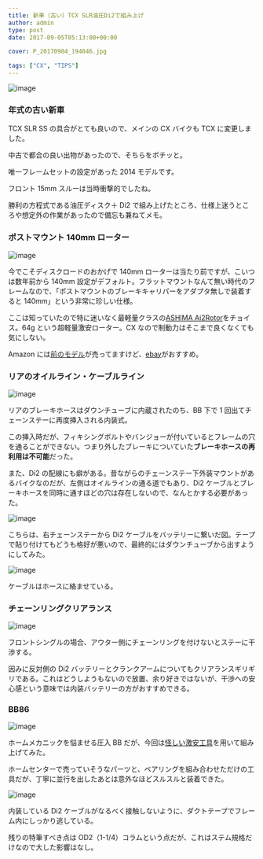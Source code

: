 ```yaml
---
title: 新車（古い）TCX SLR油圧Di2で組み上げ
author: admin
type: post
date: 2017-09-05T05:13:00+00:00

cover: P_20170904_194046.jpg

tags: ["CX", "TIPS"]
---
```


![image](./P_20170904_194046.jpg)

### 年式の古い新車

TCX SLR SS の具合がとても良いので、メインの CX バイクも TCX に変更しました。

中古で都合の良い出物があったので、そちらをポチッと。

唯一フレームセットの設定があった 2014 モデルです。

フロント 15mm スルーは当時衝撃的でしたね。

勝利の方程式である油圧ディスク＋ Di2 で組み上げたところ、仕様上迷うところや想定外の作業があったので備忘も兼ねてメモ。

### ポストマウント 140mm ローター

![image](./DSC_7785.jpg)

今でこそディスクロードのおかげで 140mm ローターは当たり前ですが、こいつは数年前から 140mm 設定がデフォルト。フラットマウントなんて無い時代のフレームなので、「ポストマウントのブレーキキャリパーをアダプタ無しで装着すると 140mm」という非常に珍しい仕様。

ここは知っていたので特に迷いなく最軽量クラスの[ASHIMA Ai2Rotor][1]をチョイス。64g という超軽量激安ローター。CX なので制動力はそこまで良くなくても気にしない。

Amazon には<a href="http://amzn.to/2eHadCZ" target="_blank" rel="noopener">前のモデル</a>が売ってますけど、[ebay][1]がおすすめ。

### リアのオイルライン・ケーブルライン

![image](./DSC_7857.jpg)

リアのブレーキホースはダウンチューブに内蔵されたのち、BB 下で 1 回出てチェーンステーに再度挿入される内装式。

この挿入時だが、フィキシングボルトやバンジョーが付いているとフレームの穴を通ることができない。つまり外したブレーキについていた**ブレーキホースの再利用は不可能**だった。

また、Di2 の配線にも癖がある。昔ながらのチェーンステー下外装マウントがあるバイクなのだが、左側はオイルラインの通る道でもあり、Di2 ケーブルとブレーキホースを同時に通すほどの穴は存在しないので、なんとかする必要があった。

![image](./DSC_7858.jpg)

こちらは、右チェーンステーから Di2 ケーブルをバッテリーに繋いだ図。テープで貼り付けてもどうも格好が悪いので、最終的にはダウンチューブから出すようにしてみた。

![image](./P_20170904_192021.jpg)

ケーブルはホースに絡ませている。

### チェーンリングクリアランス

![image](./P_20170904_184647.jpg)

フロントシングルの場合、アウター側にチェーンリングを付けないとステーに干渉する。

因みに反対側の Di2 バッテリーとクランクアームについてもクリアランスギリギリである。これはどうしようもないので放置、余り好きではないが、干渉への安心感という意味では内装バッテリーの方がおすすめできる。

### BB86

![image](./P_20170904_184136.jpg)

ホームメカニックを悩ませる圧入 BB だが、今回は<a href="http://amzn.to/2vIiT38" target="_blank" rel="noopener">怪しい激安工具</a>を用いて組み上げてみた。

ホームセンターで売っていそうなパーツと、ベアリングを組み合わせただけの工具だが、丁寧に並行を出したあとは意外なほどスルスルと装着できた。

![image](./DSC_7854.jpg)

内装している Di2 ケーブルがなるべく接触しないように、ダクトテープでフレーム内にしっかり逃している。

残りの特筆すべき点は OD2（1-1/4）コラムという点だが、これはステム規格だけなので大した影響はなし。

<AmazonLinkBox url="http://www.amazon.co.jp/exec/obidos/ASIN/B071NLWNDB/gensobunya-22/ref=nosim/" />

[1]: http://www.ebay.com/itm/ASHIMA-Ai2-The-Worlds-Lightest-Stainless-Disc-Rotor-140mm-64g-ABE-/131992899865?epid=2058435442&hash=item1ebb63d119:g:U8AAAOSw44BYHFd1
